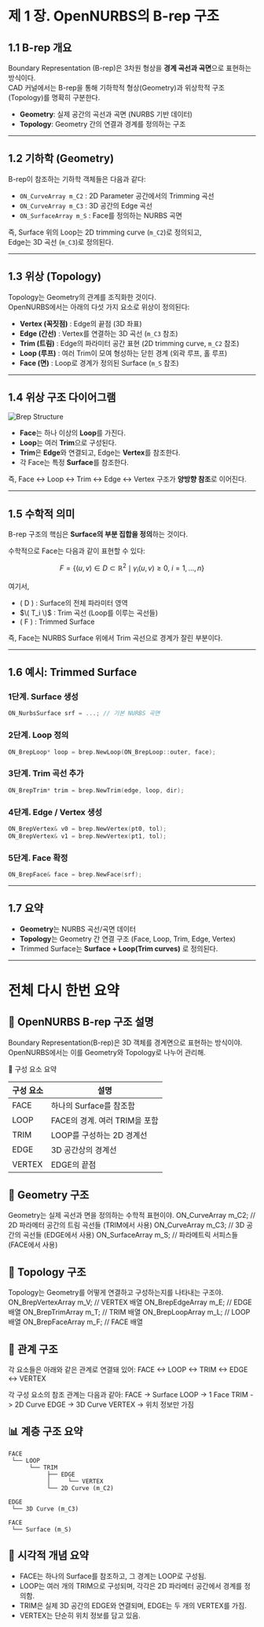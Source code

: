 # 제 1 장. OpenNURBS의 B-rep 구조

## 1.1 B-rep 개요
Boundary Representation (B-rep)은 3차원 형상을 **경계 곡선과 곡면**으로 표현하는 방식이다.  
CAD 커널에서는 B-rep을 통해 기하학적 형상(Geometry)과 위상학적 구조(Topology)를 명확히 구분한다.

- **Geometry**: 실제 공간의 곡선과 곡면 (NURBS 기반 데이터)
- **Topology**: Geometry 간의 연결과 경계를 정의하는 구조

---

## 1.2 기하학 (Geometry)

B-rep이 참조하는 기하학 객체들은 다음과 같다:

- `ON_CurveArray m_C2` : 2D Parameter 공간에서의 Trimming 곡선  
- `ON_CurveArray m_C3` : 3D 공간의 Edge 곡선  
- `ON_SurfaceArray m_S` : Face를 정의하는 NURBS 곡면  

즉, Surface 위의 Loop는 2D trimming curve (`m_C2`)로 정의되고,  
Edge는 3D 곡선 (`m_C3`)로 정의된다.

---

## 1.3 위상 (Topology)

Topology는 Geometry의 관계를 조직화한 것이다.  
OpenNURBS에서는 아래의 다섯 가지 요소로 위상이 정의된다:

- **Vertex (꼭짓점)** : Edge의 끝점 (3D 좌표)
- **Edge (간선)** : Vertex를 연결하는 3D 곡선 (`m_C3` 참조)
- **Trim (트림)** : Edge의 파라미터 공간 표현 (2D trimming curve, `m_C2` 참조)
- **Loop (루프)** : 여러 Trim이 모여 형성하는 닫힌 경계 (외곽 루프, 홀 루프)
- **Face (면)** : Loop로 경계가 정의된 Surface (`m_S` 참조)

---

## 1.4 위상 구조 다이어그램

![Brep Structure](/image/brep_structure.png)

- **Face**는 하나 이상의 **Loop**를 가진다.  
- **Loop**는 여러 **Trim**으로 구성된다.  
- **Trim**은 **Edge**와 연결되고, Edge는 **Vertex**를 참조한다.  
- 각 Face는 특정 **Surface**를 참조한다.  

즉, Face ↔ Loop ↔ Trim ↔ Edge ↔ Vertex 구조가 **양방향 참조**로 이어진다.

---

## 1.5 수학적 의미

B-rep 구조의 핵심은 **Surface의 부분 집합을 정의**하는 것이다.  

수학적으로 Face는 다음과 같이 표현할 수 있다:

$$
F = \{ (u,v) \in D \subset \mathbb{R}^2 \mid \gamma_i(u,v) \geq 0, \; i=1,...,n \}
$$

여기서,
- \( D \) : Surface의 전체 파라미터 영역  
- $\( T_i \)$ : Trim 곡선 (Loop를 이루는 곡선들)  
- \( F \) : Trimmed Surface  

즉, Face는 NURBS Surface 위에서 Trim 곡선으로 경계가 잘린 부분이다.

---

## 1.6 예시: Trimmed Surface

### 1단계. Surface 생성
```cpp
ON_NurbsSurface srf = ...; // 기본 NURBS 곡면
```

### 2단계. Loop 정의
```cpp
ON_BrepLoop* loop = brep.NewLoop(ON_BrepLoop::outer, face);
```

### 3단계. Trim 곡선 추가
```cpp
ON_BrepTrim* trim = brep.NewTrim(edge, loop, dir);
```

### 4단계. Edge / Vertex 생성
```cpp
ON_BrepVertex& v0 = brep.NewVertex(pt0, tol);
ON_BrepVertex& v1 = brep.NewVertex(pt1, tol);
```

### 5단계. Face 확정
```cpp
ON_BrepFace& face = brep.NewFace(srf);
```

---

## 1.7 요약
- **Geometry**는 NURBS 곡선/곡면 데이터  
- **Topology**는 Geometry 간 연결 구조 (Face, Loop, Trim, Edge, Vertex)  
- Trimmed Surface는 **Surface + Loop(Trim curves)** 로 정의된다.

---

# 전체 다시 한번 요약

## 📐 OpenNURBS B-rep 구조 설명
Boundary Representation(B-rep)은 3D 객체를 경계면으로 표현하는 방식이야. OpenNURBS에서는 이를 Geometry와 Topology로 나누어 관리해.

🧩 구성 요소 요약

|     구성 요소     |         설명                  |
|----------------|-----------------------------|
| FACE           | 하나의 Surface를 참조함         |
| LOOP           | FACE의 경계. 여러 TRIM을 포함    |
| TRIM           | LOOP를 구성하는 2D 경계선       |
| EDGE           | 3D 공간상의 경계선              |
| VERTEX         | EDGE의 끝점                    |



## 🔧 Geometry 구조
Geometry는 실제 곡선과 면을 정의하는 수학적 표현이야.
ON_CurveArray m_C2; // 2D 파라메터 공간의 트림 곡선들 (TRIM에서 사용)
ON_CurveArray m_C3; // 3D 공간의 곡선들 (EDGE에서 사용)
ON_SurfaceArray m_S; // 파라메트릭 서피스들 (FACE에서 사용)



## 🧠 Topology 구조
Topology는 Geometry를 어떻게 연결하고 구성하는지를 나타내는 구조야.
ON_BrepVertexArray m_V; // VERTEX 배열
ON_BrepEdgeArray   m_E; // EDGE 배열
ON_BrepTrimArray   m_T; // TRIM 배열
ON_BrepLoopArray   m_L; // LOOP 배열
ON_BrepFaceArray   m_F; // FACE 배열



## 🔗 관계 구조
각 요소들은 아래와 같은 관계로 연결돼 있어:
FACE <-> LOOP <-> TRIM <-> EDGE <-> VERTEX


각 구성 요소의 참조 관계는 다음과 같아:
FACE   -> Surface
LOOP   -> 1 Face
TRIM   -> 2D Curve
EDGE   -> 3D Curve
VERTEX -> 위치 정보만 가짐



## 📊 계층 구조 요약
```
FACE
 └── LOOP
      └── TRIM
           ├── EDGE
           │     └── VERTEX
           └── 2D Curve (m_C2)

EDGE
 └── 3D Curve (m_C3)

FACE
 └── Surface (m_S)
```


## 🧭 시각적 개념 요약
- FACE는 하나의 Surface를 참조하고, 그 경계는 LOOP로 구성됨.
- LOOP는 여러 개의 TRIM으로 구성되며, 각각은 2D 파라메터 공간에서 경계를 정의함.
- TRIM은 실제 3D 공간의 EDGE와 연결되며, EDGE는 두 개의 VERTEX를 가짐.
- VERTEX는 단순히 위치 정보를 담고 있음.
